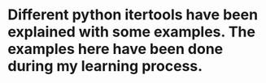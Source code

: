 # Different python itertools have been explained with some examples. The examples here have been done during my learning process.
